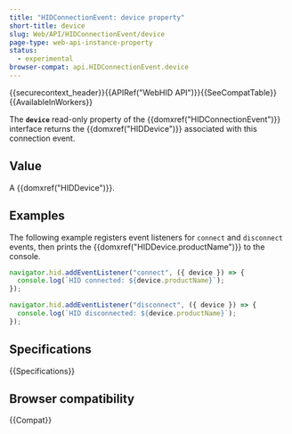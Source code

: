 ```yaml
---
title: "HIDConnectionEvent: device property"
short-title: device
slug: Web/API/HIDConnectionEvent/device
page-type: web-api-instance-property
status:
  - experimental
browser-compat: api.HIDConnectionEvent.device
---
```


{{securecontext_header}}{{APIRef("WebHID API")}}{{SeeCompatTable}}{{AvailableInWorkers}}

The **`device`** read-only property of the {{domxref("HIDConnectionEvent")}} interface returns the {{domxref("HIDDevice")}} associated with this connection event.

## Value

A {{domxref("HIDDevice")}}.

## Examples

The following example registers event listeners for `connect` and `disconnect` events, then prints the {{domxref("HIDDevice.productName")}} to the console.

```js
navigator.hid.addEventListener("connect", ({ device }) => {
  console.log(`HID connected: ${device.productName}`);
});

navigator.hid.addEventListener("disconnect", ({ device }) => {
  console.log(`HID disconnected: ${device.productName}`);
});
```

## Specifications

{{Specifications}}

## Browser compatibility

{{Compat}}
